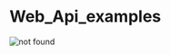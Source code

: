 # Web_Api_examples

<img src="http://cybarlab.com/wp-content/uploads/2015/03/webapi.png" alt="not found" title="shaurma"/>
